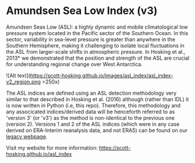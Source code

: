 # Amundsen Sea Low Index (v3)

Amundsen Seas Low (ASL): a highly dynamic and mobile climatological low pressure system located in the Pacific sector of the Southern Ocean. In this sector, variability in sea-level pressure is greater than anywhere in the Southern Hemisphere, making it challenging to isolate local fluctuations in the ASL from larger-scale shifts in atmospheric pressure. In Hosking et al., 2013* we demonstrated that the position and strength of the ASL are crucial for understanding regional change over West Antarctica. 

![Alt text](https://scott-hosking.github.io/images/asl_index/asl_index-v2_region.png =250x)

The ASL indices are defined using an ASL detection methodology very similar to that described in Hosking et al. (2016) although (rather than IDL) it is now written in Python (i.e, this repo). Therefore, this methodology and any associcated indices/derived data will be henceforth referred to as 'version 3' (or 'v3') as the method is non-identical to the previous one (version 2). Versions 1 and 2 of the ASL indices (which were in any case derived on ERA-Interim reanalysis data, and not ERA5) can be found on our [legacy webpage](https://legacy.bas.ac.uk/data/absl/index2.html).

Visit my website for more information: https://scott-hosking.github.io/asl_index